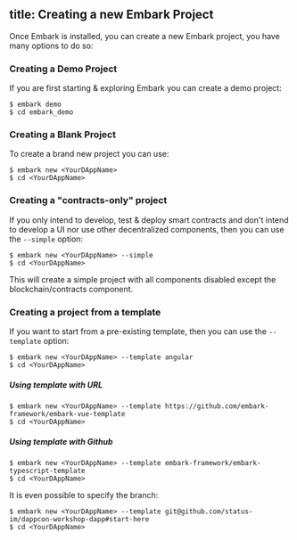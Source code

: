 title: Creating a new Embark Project
---

Once Embark is installed, you can create a new Embark project, you have many options to do so:

### Creating a Demo Project

If you are first starting & exploring Embark you can create a demo project:

<pre><code class="shell">$ embark demo
$ cd embark_demo
</code></pre>

### Creating a Blank Project

To create a brand new project you can use:

<pre><code class="shell">$ embark new &lt;YourDAppName&gt;
$ cd &lt;YourDAppName&gt;
</code></pre>

### Creating a "contracts-only" project

If you only intend to develop, test & deploy smart contracts and don't intend to develop a UI nor use other decentralized components, then you can use the `--simple` option:

<pre><code class="shell">$ embark new &lt;YourDAppName&gt; --simple
$ cd &lt;YourDAppName&gt;
</code></pre>

This will create a simple project with all components disabled except the blockchain/contracts component.


### Creating a project from a template

If you want to start from a pre-existing template, then you can use the `--template` option:

<pre><code class="shell">$ embark new &lt;YourDAppName&gt; --template angular
$ cd &lt;YourDAppName&gt;
</code></pre>

##### Using template with URL

<pre><code class="shell">$ embark new &lt;YourDAppName&gt; --template https://github.com/embark-framework/embark-vue-template
$ cd &lt;YourDAppName&gt;
</code></pre>

##### Using template with Github

<pre><code class="shell">$ embark new &lt;YourDAppName&gt; --template embark-framework/embark-typescript-template
$ cd &lt;YourDAppName&gt;
</code></pre>

It is even possible to specify the branch:

<pre><code class="shell">$ embark new &lt;YourDAppName&gt; --template git@github.com/status-im/dappcon-workshop-dapp#start-here
$ cd &lt;YourDAppName&gt;
</code></pre>